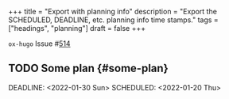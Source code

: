 +++
title = "Export with planning info"
description = "Export the SCHEDULED, DEADLINE, etc. planning info time stamps."
tags = ["headings", "planning"]
draft = false
+++

`ox-hugo` Issue #[514](https://github.com/kaushalmodi/ox-hugo/issues/514)


## <span class="org-todo todo TODO">TODO</span> Some plan {#some-plan}

<p><span class="timestamp-wrapper"><span class="timestamp-kwd">DEADLINE:</span> <span class="timestamp">&lt;2022-01-30 Sun&gt; </span> <span class="timestamp-kwd">SCHEDULED:</span> <span class="timestamp">&lt;2022-01-20 Thu&gt;</span></span></p>
